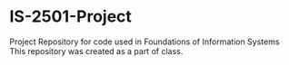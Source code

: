 # IS-2501-Project
Project Repository  for code used in Foundations of Information Systems
This repository was created as a part of class.

